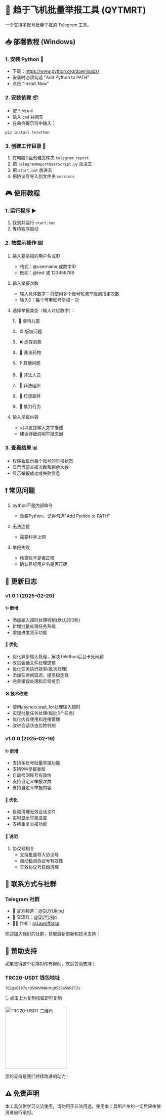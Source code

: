 # 🚀 趋于飞机批量举报工具 (QYTMRT)

一个支持多账号批量举报的 Telegram 工具。

## 📥 部署教程 (Windows)

### 1. 安装 Python 🐍
- 下载：https://www.python.org/downloads/
- 安装时必须勾选 "Add Python to PATH"
- 点击 "Install Now"

### 2. 安装依赖 📦
- 按下 `Win+R`
- 输入 `cmd` 并回车
- 在命令提示符中输入：
```bash
pip install telethon
```

### 3. 创建工作目录 📁
1. 在电脑D盘创建文件夹 `telegram_report`
2. 把 `TelegramReportUserScript.py` 放进去
3. 把 `start.bat` 放进去
4. 把协议号导入到文件夹 `sessions`

## 🎮 使用教程

### 1. 运行程序 ▶️
1. 找到并运行 `start.bat`
2. 等待程序启动

### 2. 按提示操作 ⌨️
1. 输入要举报的用户名或ID
   - 格式：@username 或数字ID
   - 例如：@test 或 123456789

2. 输入举报次数
   - 输入具体数字：将使用多个账号轮流举报到指定次数
   - 输入0：每个可用账号举报一次

3. 选择举报类型（输入对应数字）：

   1、👶 虐待儿童
   
   2、©️ 版权问题
   
   3、❌ 虚假消息
   
   4、💊 非法药物
   
   5、❓ 其他问题
   
   6、👤 非法人员
   
   7、🏢 非法组织
   
   8、📨 垃圾邮件
   
   9、💢 暴力行为

4. 输入举报内容
   - 可以直接输入文字描述
   - 建议详细说明举报原因

### 3. 查看结果 📊
- 程序会显示每个账号的举报状态
- 显示当前举报次数和剩余次数
- 显示举报成功或失败信息

## ❗ 常见问题

1. python不是内部命令
   - 重装Python，记得勾选"Add Python to PATH"

2. 无法连接
   - 需要科学上网

3. 举报失败
   - 检查账号是否正常
   - 确认目标用户名是否正确

## 📝 更新日志

### v1.0.1 (2025-02-20)
#### ✨ 新增
- 添加输入超时处理机制(默认300秒)
- 新增批量处理任务系统
- 增加进度显示功能

#### 🔧 优化
- 优化异步输入处理，解决Telethon后台卡死问题
- 改进会话文件处理逻辑
- 优化任务执行效率(批次处理)
- 添加任务间延迟，提高稳定性
- 完善错误处理和异常提示

#### 🛠️ 技术改进
- 使用asyncio.wait_for处理输入超时
- 实现批量任务处理(每批5个任务)
- 优化内存使用和连接管理
- 改进会话状态监控机制

### v1.0.0 (2025-02-19)
#### ✨ 新增
- 支持多账号批量举报功能
- 支持9种举报类型
- 自动检测账号有效性
- 支持自定义举报次数
- 支持自定义举报内容

#### 🔧 优化
- 自动清理无效会话文件
- 实时显示举报进度
- 支持重复举报功能

#### 📌 说明
1. 协议号相关
   - 支持批量导入协议号
   - 自动检测协议号有效性
   - 无效协议号自动清理

## 📱 联系方式与社群

### Telegram 社群
- 📢 官方频道：[@QUYUkjpd](https://t.me/QUYUkjpd)
- 👥 交流群：[@QUYUkjq](https://t.me/QUYUkjq)
- 👨‍💻 作者：[@Lawofforce](https://t.me/Lawofforce)

欢迎加入我们的社群，获取最新更新和技术支持！

## 💝 赞助支持

如果觉得这个程序对你有帮助，欢迎赞助支持！

### TRC20-USDT 钱包地址
```
TQ2gs6167orQSVWVNHWrKq9SZ8a5WRETZs
```
👆 点击上方复制按钮即可复制

<img src="https://api.qrserver.com/v1/create-qr-code/?size=200x200&data=TQ2gs6167orQSVWVNHWrKq9SZ8a5WRETZs" alt="TRC20-USDT 二维码" width="200"/>

您的支持是我们持续改进的动力！

## ⚠️ 免责声明
本工具仅供学习交流使用，请勿用于非法用途。使用本工具所产生的一切后果由使用者自行承担。
